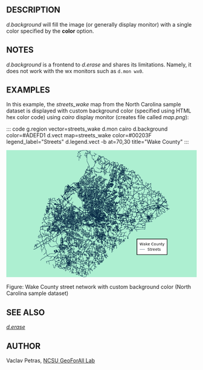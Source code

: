## DESCRIPTION

*d.background* will fill the image (or generally display monitor) with a
single color specified by the **color** option.

## NOTES

*d.background* is a frontend to *d.erase* and shares its limitations.
Namely, it does not work with the wx monitors such as `d.mon wx0`.

## EXAMPLES

In this example, the *streets_wake* map from the North Carolina sample
dataset is displayed with custom background color (specified using HTML
hex color code) using *cairo* display monitor (creates file called
*map.png*):

::: code
    g.region vector=streets_wake
    d.mon cairo
    d.background color=#ADEFD1
    d.vect map=streets_wake color=#00203F legend_label="Streets"
    d.legend.vect -b at=70,30 title="Wake County"
:::

![Street network with legend and background color](d_background.png)

Figure: Wake County street network with custom background color (North
Carolina sample dataset)

## SEE ALSO

*[d.erase](d.erase.html)*

## AUTHOR

Vaclav Petras, [NCSU GeoForAll
Lab](https://geospatial.ncsu.edu/geoforall/)

